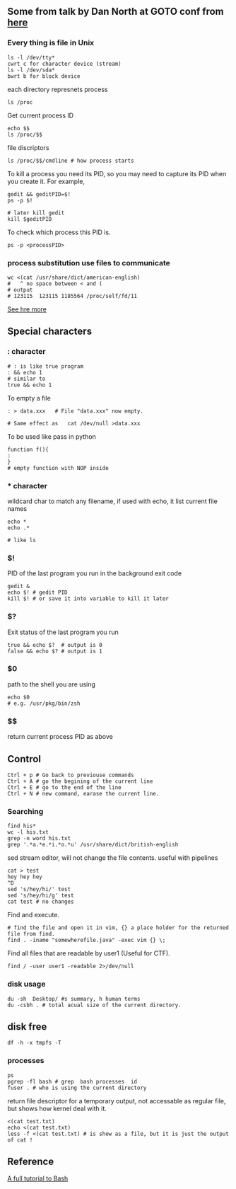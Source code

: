 ## Some from talk by Dan North at GOTO conf from [here](https://www.youtube.com/watch?v=7uwW20odwEk)
### Every thing is file in Unix
```
ls -l /dev/tty*
cwrt c for character device (stream)
ls -l /dev/sda*
bwrt b for block device 
```

each directory represnets process
```
ls /proc
```
Get current process ID
```
echo $$
ls /proc/$$
```

file discriptors 
```
ls /proc/$$/cmdline # how process starts
```
To kill a process you need its PID, so you may need to capture its PID when you create it. For example,
```
gedit && geditPID=$!
ps -p $!

# later kill gedit
kill $geditPID
```
To check which process this PID is. 
```
ps -p <processPID>
```

### process substitution use files to communicate
```
wc <(cat /usr/share/dict/american-english)
#   ^ no space between < and ( 
# output                   
# 123115  123115 1185564 /proc/self/fd/11
```
[See hre more](http://tldp.org/LDP/abs/html/process-sub.html)

## Special characters
### : character
```
# : is like true program
: && echo 1
# similar to 
true && echo 1
```
To empty a file
```
: > data.xxx   # File "data.xxx" now empty.	      

# Same effect as   cat /dev/null >data.xxx
```
To be used like pass in python
```
function f(){
:
}
# empty function with NOP inside
```
### * character
wildcard char to match any filename, if used with echo, it list current file names
```
echo *
echo .*

# like ls
```
### $! 
PID of the last program you run in the background exit code 
```
gedit &
echo $! # gedit PID
kill $! # or save it into variable to kill it later
```
### $?
Exit status of the last program you run
```
true && echo $?  # output is 0
false && echo $? # output is 1
```
### $0
path to the shell you are using
```
echo $0
# e.g. /usr/pkg/bin/zsh
```
### $$
return current process PID
as above
## Control 
```
Ctrl + p # Go back to previouse commands
Ctrl + A # go the begining of the current line
Ctrl + E # go to the end of the line
Ctrl + N # new command, earase the current line.
```
### Searching
```
find his* 
wc -l his.txt
grep -n word his.txt
grep '.*a.*e.*i.*o.*u' /usr/share/dict/british-english
```
sed stream editor, will not change the file contents. useful with pipelines
```
cat > test
hey hey hey
^D
sed 's/hey/hi/' test 
sed 's/hey/hi/g' test 
cat test # no changes 
```
Find and execute. 
```
# find the file and open it in vim, {} a place holder for the returned file from find.
find . -iname "somewherefile.java" -exec vim {} \;
```
Find all files that are readable by user1 (Useful for CTF). 
```
find / -user user1 -readable 2>/dev/null
```
### disk usage
```
du -sh  Desktop/ #s summary, h human terms
du -csbh . # total acual size of the current directory.
```
## disk free 
```
df -h -x tmpfs -T
```
 
### processes
```
ps 
pgrep -fl bash # grep  bash processes  id 
fuser . # who is using the current directory 
```
return file descriptor for a temporary output, not accessable as regular file, but shows how kernel deal with it.
```
<(cat test.txt)
echo <(cat test.txt)
less -f <(cat test.txt) # is show as a file, but it is just the output of cat !
```


## Reference 
[A full tutorial to Bash](http://www.tldp.org/LDP/abs/html/)
